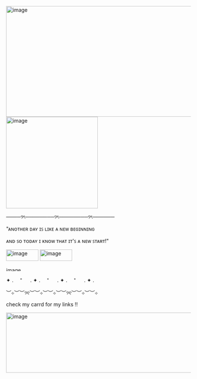 <img width="2048" height="302" alt="image" src="https://github.com/user-attachments/assets/2df5dcc2-1801-4fbe-8dd7-68e4c186356e" />








<img width="250" height="250" alt="image" src="https://github.com/user-attachments/assets/b175e5c6-75b1-4c08-848f-7eef21280f02" />










────୨ৎ────────୨ৎ────────୨ৎ──────



"ᴀɴᴏᴛʜᴇʀ ᴅᴀʏ ɪꜱ ʟɪᴋᴇ ᴀ ɴᴇᴡ ʙᴇɢɪɴɴɪɴɢ

ᴀɴᴅ ꜱᴏ ᴛᴏᴅᴀʏ ɪ ᴋɴᴏᴡ ᴛʜᴀᴛ ɪᴛ'ꜱ ᴀ ɴᴇᴡ ꜱᴛᴀʀᴛ!"
                                              

<img width="88" height="31" alt="image" src="https://github.com/user-attachments/assets/194a4fef-78ff-403b-a581-860971763de6" /> <img width="88" height="31" alt="image" src="https://github.com/user-attachments/assets/7175d65e-5a5e-4eac-9f5d-8d0dcac17358" />


<img width="1080" height="11" alt="image" src="https://github.com/user-attachments/assets/cea35797-501c-4e3e-a835-c2f29978735c" />


✦ . 　⁺ 　 . ✦ . 　⁺ 　 . ✦ . 　⁺ 　 . ✦ . 

︶⊹︶︶୨୧︶︶⊹︶︶⊹︶︶୨୧︶︶⊹︶︶⊹




check my carrd for my links !!





<img width="2048" height="164" alt="image" src="https://github.com/user-attachments/assets/7283b4b8-befe-41ef-bc53-d434641bb694" />





